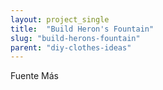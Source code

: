 ```yaml
---
layout: project_single
title:  "Build Heron's Fountain"
slug: "build-herons-fountain"
parent: "diy-clothes-ideas"
---
```

Fuente                                                                                                                                                                                 Más